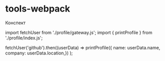 # tools-webpack

Конспект
 
  import fetchUser from './profile/gateway.js';
  import { printProfile } from './profile/index.js';

  fetchUser('github').then((userData) =>
  printProfile({
  name: userData.name,
  company: userData.location,})
  );

